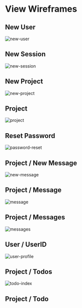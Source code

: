 # View Wireframes

## New User
![new-user]

## New Session
![new-session]

## New Project
![new-project]

## Project
![project]

## Reset Password
![password-reset]

## Project / New Message
![new-message]

## Project / Message
![message]

## Project / Messages
![messages]

## User / UserID
![user-profile]

## Project / Todos
![todo-index]

## Project / Todo

[new-user]: ./wireframes/Sign_Up_Block_React_Component.png
[new-session]: ./wireframes/Login_Page.png
[new-project]: ./wireframes/New_Project.png
[project]: ./wireframes/Project_Landing_Page.png
[password-reset]: ./wireframes/Reset_Password_Page.png
[new-message]: ./wireframes/New_Message_Page.png
[message]: ./wireframes/Message_Show.png
[messages]: ./wireframes/Message_Board_Show.png
[user-profile]: ./wireframes/User_Profile.png
[todo-index]: ./wireframes/Todo_Index.png
[todo-list]: ./wireframes/Todo_Show.png
